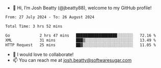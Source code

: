 - 👋 Hi, I’m Josh Beatty (@jbeatty88), welcome to my GitHub profile!

<!--START_SECTION:waka-->

```txt
From: 27 July 2024 - To: 26 August 2024

Total Time: 3 hrs 52 mins

Go             2 hrs 47 mins   ██████████████████░░░░░░░   72.16 %
XML            31 mins         ███▒░░░░░░░░░░░░░░░░░░░░░   13.49 %
HTTP Request   25 mins         ██▓░░░░░░░░░░░░░░░░░░░░░░   11.05 %
```

<!--END_SECTION:waka-->

- 💞️ I would love to collaborate!
- 📫 You can reach me at josh.beatty@softwaresugar.com

<!---
jbeatty88/jbeatty88 is a ✨ special ✨ repository because its `README.md` (this file) appears on your GitHub profile.
You can click the Preview link to take a look at your changes.
--->

